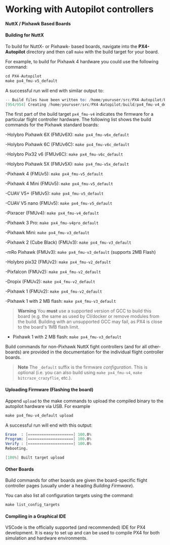
# Working with Autopilot controllers

#### NuttX / Pixhawk Based Boards

#### Building for NuttX

To build for NuttX- or Pixhawk- based boards, navigate into the **PX4-Autopilot** directory and then call `make` with the build target for your board.

For example, to build for Pixhawk 4 hardware you could use the following command:
```s
cd PX4-Autopilot
make px4_fmu-v5_default
```

A successful run will end with similar output to:
```s
-- Build files have been written to: /home/youruser/src/PX4-Autopilot/build/px4_fmu-v4_default
[954/954] Creating /home/youruser/src/PX4-Autopilot/build/px4_fmu-v4_default/px4_fmu-v4_default.px4
```

The first part of the build target `px4_fmu-v4` indicates the firmware for a particular flight controller hardware.
The following list shows the build commands for the Pixhawk standard boards:

-Holybro Pixhawk 6X (FMUv6X): `make px4_fmu-v6x_default`

-Holybro Pixhawk 6C (FMUv6C): `make px4_fmu-v6c_default`

-Holybro Pix32 v6 (FMUv6C): `make px4_fmu-v6c_default`

-Holybro Pixhawk 5X (FMUv5X): `make px4_fmu-v5x_default`

-Pixhawk 4 (FMUv5): `make px4_fmu-v5_default`

-Pixhawk 4 Mini (FMUv5): `make px4_fmu-v5_default`

-CUAV V5+ (FMUv5): `make px4_fmu-v5_default`

-CUAV V5 nano (FMUv5): `make px4_fmu-v5_default`

-Pixracer (FMUv4): `make px4_fmu-v4_default`

-Pixhawk 3 Pro: `make px4_fmu-v4pro_default`

-Pixhawk Mini: `make px4_fmu-v3_default`

-Pixhawk 2 (Cube Black) (FMUv3): `make px4_fmu-v3_default`

-mRo Pixhawk (FMUv3): `make px4_fmu-v3_default` (supports 2MB Flash)

-Holybro pix32 (FMUv2): `make px4_fmu-v2_default`

-Pixfalcon (FMUv2): `make px4_fmu-v2_default`

-Dropix (FMUv2): `make px4_fmu-v2_default`

-Pixhawk 1 (FMUv2): `make px4_fmu-v2_default`

-Pixhawk 1 with 2 MB flash: `make px4_fmu-v3_default`

  > **Warning**  You **must** use a supported version of GCC to build this board (e.g. the same as used by CI/docker or remove modules from the build. Building with an unsupported GCC may fail, as PX4 is close to the board's 1MB flash limit.

- Pixhawk 1 with 2 MB flash: `make px4_fmu-v3_default`

Build commands for non-Pixhawk NuttX fight controllers (and for all other-boards) are provided in the documentation for the individual flight controller boards.


> **Note**  The `_default` suffix is the firmware _configuration_.
This is optional (i.e. you can also build using `make px4_fmu-v4`, `make bitcraze_crazyflie`, etc.).


#### Uploading Firmware (Flashing the board)

Append `upload` to the make commands to upload the compiled binary to the autopilot hardware via USB.
For example

```s
make px4_fmu-v4_default upload
```

A successful run will end with this output:

```s
Erase  : [====================] 100.0%
Program: [====================] 100.0%
Verify : [====================] 100.0%
Rebooting.

[100%] Built target upload
```

#### Other Boards

Build commands for other boards are given the board-specific flight controller pages (usually under a heading *Building Firmware*).

You can also list all configuration targets using the command:
```s
make list_config_targets
```


#### Compiling in a Graphical IDE

VSCode is the officially supported (and recommended) IDE for PX4 development.
It is easy to set up and can be used to compile PX4 for both simulation and hardware environments.
